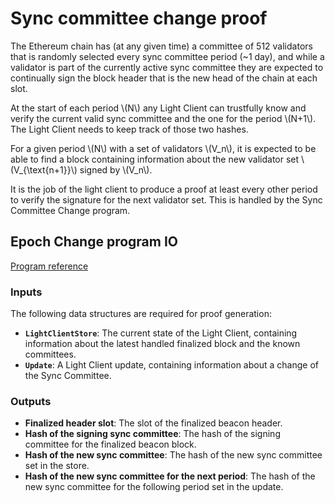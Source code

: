 # Sync committee change proof

The Ethereum chain has (at any given time) a committee of 512 validators that
is randomly selected every sync committee period (~1 day), and while a validator
is part of the currently active sync committee they are expected to continually
sign the block header that is the new head of the chain at each slot.

At the start of each period \\(N\\) any Light Client can trustfully know and verify
the current valid sync committee and the one for the period \\(N+1\\). The Light Client
needs to keep track of those two hashes.

For a given period \\(N\\) with a set of validators \\(V_n\\), it is expected to be able to
find a block containing information about the new validator set \\(V_{\text{n+1}}\\) signed by
\\(V_n\\).

It is the job of the light client to produce a proof at least every other period to
verify the signature for the next validator set. This is handled by the Sync
Committee Change program.

## Epoch Change program IO

[Program reference](https://github.com/argumentcomputer/zk-light-clients/blob/dev/ethereum/programs/committee-change/src/main.rs)

### Inputs

The following data structures are required for proof generation:

- **`LightClientStore`**: The current state of the Light Client, containing information about the latest handled finalized block and the known committees.
- **`Update`**: A Light Client update, containing information about a change of the Sync Committee.

### Outputs

- **Finalized header slot**: The slot of the finalized beacon header.
- **Hash of the signing sync committee**: The hash of the signing committee for the finalized beacon block.
- **Hash of the new sync committee**: The hash of the new sync committee set in the store.
- **Hash of the new sync committee for the next period**: The hash of the new sync committee for the following period set in the update.